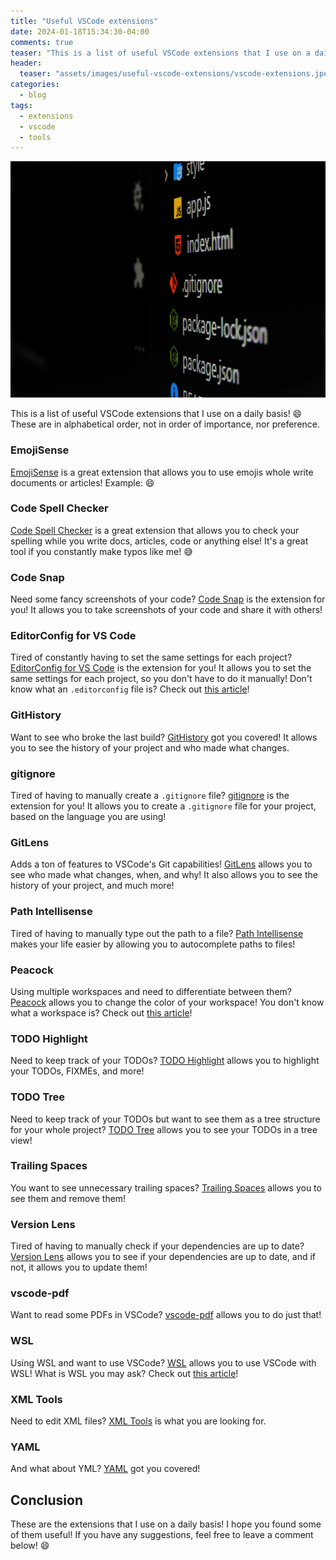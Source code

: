 ```yaml
---
title: "Useful VSCode extensions"
date: 2024-01-18T15:34:30-04:00
comments: true
teaser: "This is a list of useful VSCode extensions that I use on a daily basis - take a look. You might find something useful!"
header:
  teaser: "assets/images/useful-vscode-extensions/vscode-extensions.jpeg"
categories:
  - blog
tags:
  - extensions
  - vscode
  - tools
---
```


![GitHub profile](/assets/images/useful-vscode-extensions/vscode-extensions-tumbnail.jpeg)

This is a list of useful VSCode extensions that I use on a daily basis! 😄 These are in alphabetical order, not in order of importance, nor preference.

### EmojiSense

[EmojiSense](https://marketplace.visualstudio.com/items?itemName=bierner.emojisense) is a great extension that allows you to use emojis whole write documents or articles! Example: 😄

### Code Spell Checker

[Code Spell Checker](https://marketplace.visualstudio.com/items?itemName=streetsidesoftware.code-spell-checker) is a great extension that allows you to check your spelling while you write docs, articles, code or anything else! It's a great tool if you constantly make typos like me! 😅

### Code Snap

Need some fancy screenshots of your code? [Code Snap](https://marketplace.visualstudio.com/items?itemName=adpyke.codesnap) is the extension for you! It allows you to take screenshots of your code and share it with others!

### EditorConfig for VS Code

Tired of constantly having to set the same settings for each project? [EditorConfig for VS Code](https://marketplace.visualstudio.com/items?itemName=EditorConfig.EditorConfig) is the extension for you! It allows you to set the same settings for each project, so you don't have to do it manually! Don't know what an `.editorconfig` file is? Check out [this article](https://editorconfig.org/)!

### GitHistory

Want to see who broke the last build? [GitHistory](https://marketplace.visualstudio.com/items?itemName=donjayamanne.githistory) got you covered! It allows you to see the history of your project and who made what changes.

### gitignore

Tired of having to manually create a `.gitignore` file? [gitignore](https://marketplace.visualstudio.com/items?itemName=codezombiech.gitignore) is the extension for you! It allows you to create a `.gitignore` file for your project, based on the language you are using!

### GitLens

Adds a ton of features to VSCode's Git capabilities! [GitLens](https://marketplace.visualstudio.com/items?itemName=eamodio.gitlens) allows you to see who made what changes, when, and why! It also allows you to see the history of your project, and much more!

### Path Intellisense

Tired of having to manually type out the path to a file? [Path Intellisense](https://marketplace.visualstudio.com/items?itemName=christian-kohler.path-intellisense) makes your life easier by allowing you to autocomplete paths to files!

### Peacock

Using multiple workspaces and need to differentiate between them? [Peacock](https://marketplace.visualstudio.com/items?itemName=johnpapa.vscode-peacock) allows you to change the color of your workspace! You don't know what a workspace is? Check out [this article](https://code.visualstudio.com/docs/editor/workspaces)!

### TODO Highlight

Need to keep track of your TODOs? [TODO Highlight](https://marketplace.visualstudio.com/items?itemName=wayou.vscode-todo-highlight) allows you to highlight your TODOs, FIXMEs, and more!

### TODO Tree

Need to keep track of your TODOs but want to see them as a tree structure for your whole project? [TODO Tree](https://marketplace.visualstudio.com/items?itemName=Gruntfuggly.todo-tree) allows you to see your TODOs in a tree view!

### Trailing Spaces

You want to see unnecessary trailing spaces? [Trailing Spaces](https://marketplace.visualstudio.com/items?itemName=shardulm94.trailing-spaces) allows you to see them and remove them!

### Version Lens

Tired of having to manually check if your dependencies are up to date? [Version Lens](https://marketplace.visualstudio.com/items?itemName=pflannery.vscode-versionlens) allows you to see if your dependencies are up to date, and if not, it allows you to update them!

### vscode-pdf

Want to read some PDFs in VSCode? [vscode-pdf](https://marketplace.visualstudio.com/items?itemName=tomoki1207.pdf) allows you to do just that!

### WSL

Using WSL and want to use VSCode? [WSL](https://marketplace.visualstudio.com/items?itemName=ms-vscode-remote.remote-wsl) allows you to use VSCode with WSL! What is WSL you may ask? Check out [this article](https://docs.microsoft.com/en-us/windows/wsl/about)!

### XML Tools

Need to edit XML files? [XML Tools](https://marketplace.visualstudio.com/items?itemName=DotJoshJohnson.xml) is what you are looking for.

### YAML

And what about YML? [YAML](https://marketplace.visualstudio.com/items?itemName=redhat.vscode-yaml) got you covered!

## Conclusion

These are the extensions that I use on a daily basis! I hope you found some of them useful! If you have any suggestions, feel free to leave a comment below! 😄
